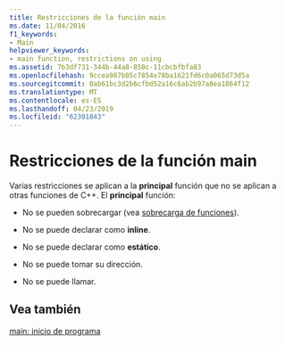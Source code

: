 ```yaml
---
title: Restricciones de la función main
ms.date: 11/04/2016
f1_keywords:
- Main
helpviewer_keywords:
- main function, restrictions on using
ms.assetid: 7b3df731-344b-44a8-850c-11cbcbfbfa83
ms.openlocfilehash: 9ccea987b05c7854e78ba1621fd6c0a065d73d5a
ms.sourcegitcommit: 0ab61bc3d2b6cfbd52a16c6ab2b97a8ea1864f12
ms.translationtype: MT
ms.contentlocale: es-ES
ms.lasthandoff: 04/23/2019
ms.locfileid: "62301843"
---
```

# <a name="main-function-restrictions"></a>Restricciones de la función main

Varias restricciones se aplican a la **principal** función que no se aplican a otras funciones de C++. El **principal** función:

- No se pueden sobrecargar (vea [sobrecarga de funciones](function-overloading.md)).

- No se puede declarar como **inline**.

- No se puede declarar como **estático**.

- No se puede tomar su dirección.

- No se puede llamar.

## <a name="see-also"></a>Vea también

[main: inicio de programa](../cpp/main-program-startup.md)